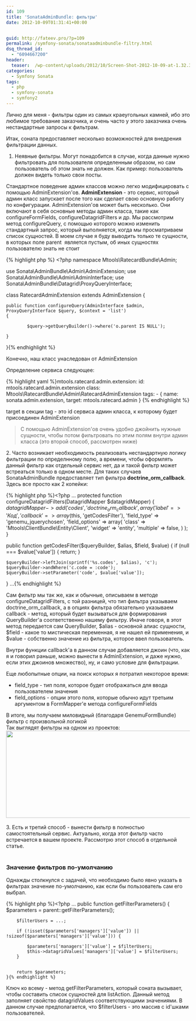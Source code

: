 ```yaml
---
id: 109
title: 'SonataAdminBundle: фильтры'
date: 2012-10-09T01:31:41+00:00


guid: http://fateev.pro/?p=109
permalink: /symfony-sonata/sonataadminbundle-filtry.html
dsq_thread_id:
  - "6094667200"
header:
  teaser:  /wp-content/uploads/2012/10/Screen-Shot-2012-10-09-at-1.32.37-AM.png
categories:
  - Symfony Sonata
tags:
  - php
  - symfony-sonata
  - symfony2
---
```

Лично для меня - фильтры один из самых краеугольных камней, ибо это любимое требование заказчика, и очень часто у этого заказчика очень нестандартные запросы к фильтрам.

Итак, соната предоставляет несколько возможностей для внедрения фильтрации данных.

1. Неявные фильтры. Могут понадобится в случае, когда данные нужно фильтровать для пользователя определенным образом, но сам пользователь об этом знать не должен. Как пример: пользователь должен видеть только свои посты.

Стандартное поведение админ классов можно легко модифицировать с помощью AdminExtension'ов. <strong>AdminExtension</strong> - это сервис, который админ класс запускает после того как сделает свою основную работу по конфигурации. AdminExtension'ов может быть несколько. Они включают в себя основные методы админ класса, такие как configureFormFields, configureDatagridFilters и др. Мы рассмотрим метод configureQuery, с помощью которого можно изменить стандартный запрос, который выполняется, когда мы просматриваем список сущностей. В моем случае я буду выводить только те сущности, в которых поле parent &nbsp;является пустым, об иных сущностях пользователю знать не стоит

{% highlight php %} <?php
namespace Mtools\RatecardBundle\Admin;

use Sonata\AdminBundle\Admin\AdminExtension;
use Sonata\AdminBundle\Admin\AdminInterface;
use Sonata\AdminBundle\Datagrid\ProxyQueryInterface;

class RatecardAdminExtension extends AdminExtension
{

    public function configureQuery(AdminInterface $admin, ProxyQueryInterface $query, $context = 'list')
    {

            $query->getQueryBuilder()->where('o.parent IS NULL');

    }

}{% endhighlight %}

Конечно, наш класс унаследован от AdminExtension

Определение сервиса следующее:

{% highlight yaml %}mtools.ratecard.admin.extension:
        id: mtools.ratecard.admin.extension
        class: Mtools\RatecardBundle\Admin\RatecardAdminExtension
        tags:
            - { name: sonata.admin.extension, target: mtools.ratecard.admin }
 {% endhighlight %}

target в секции tag - это id сервиса админ класса, к которому будет присоединен AdminExtension
<blockquote>С помощью AdminExtension'ов очень удобно джойнить нужные сущности, чтобы потом фильтровать по этим полям внутри админ класса (это второй способ, рассмотрен ниже)</blockquote>
2. Часто возникает необходимость реализовать нестандартную логику фильтрации по определнному полю, а времени, чтобы оформлять данный фильтр как отдельный сервис нет, да и такой фильтр может встреаться только в одном месте. Для таких случаев SonataAdminBundle предоставляет тип фильтра <strong>doctrine_orm_callback</strong>. Здесь все просто как 2 копейки:

{% highlight php %}<?php
...
protected function configureDatagridFilters(DatagridMapper $datagridMapper)
{
    $datagridMapper
        ->add('codes', 'doctrine_orm_callback', array(
            'label'         => 'Код',
            'callback'      => array($this, 'getCodesFilter'),
            'field_type'    => 'genemu_jquerychosen',
            'field_options' => array(
                'class'     => 'Mtools\ClientBundle\Entity\Client',
                'widget'    => 'entity',
                'multiple'  => false,
            )
        );
}

public function getCodesFilter($queryBuilder, $alias, $field, $value)
{
    if (null === $value['value']) {
        return;
    }

    $queryBuilder->leftJoin(sprintf('%s.codes', $alias), 'c');
    $queryBuilder->andWhere('c.code = :code');
    $queryBuilder->setParameter('code', $value['value']);
}
...{% endhighlight %}

Сам фильтр мы так же, как и обычные, описываем в методе configureDatagridFilters, с той разницей, что тип фильтра указываем doctrine_orm_callback, а в опциях фильтра обязательно указываем callback - метод, который будет вызываться для формирования QueryBuilder'a соответственно нашему фильтру. Иначе говоря, в этот метод передается сам QueryBuilder, $alias - основной алиас сущности, $field - какое то мистическая переменная, я не нашел ей применения, и $value - собственно значение из фильтра, которое ввел пользователь.

Внутри функции callback'a в данном случае добавляется джоин (что, как я и говорил раньше, можно вынести в AdminExtension, и даже нужно, если этих джоинов множество), ну, и само условие для фильтрации.

Еще любопытные опции, на поиск которых я потратил некоторое время:
<ul>
	<li>field_type - тип поля, которое будет отображаться для ввода пользователем значения</li>
	<li>field_options - опции этого поля, которые обычно идут третьим аргументом в FormMapper'e метода configureFormFields</li>
</ul>
<div>В итоге, мы получаем миловидный (благодаря GenemuFormBundle) фильтр с произвольной логикой</div>
<div>Так выглядят фильтры на одном из проектов:</div>
<div><a href="http://fateev.pro/wp-content/uploads/2012/10/Screen-Shot-2012-10-09-at-1.32.37-AM.png"><img title="Screen Shot 2012-10-09 at 1.32.37 AM" src="http://fateev.pro/wp-content/uploads/2012/10/Screen-Shot-2012-10-09-at-1.32.37-AM.png" alt="" width="910" height="238" /></a></div>
<div>&nbsp;</div>
<div>3. Есть и третий способ - вынести фильтр в полностью самостоятельный сервис. Актуально, когда этот фильтр часто встречается в вашем проекте. Рассмотрю этот способ в отдельной статье.</div>
<div>&nbsp;</div>
<h3>Значение фильтров по-умолчанию</h3>
Однажды столкнулся с задачей, что необходимо было явно указать в фильтрах значение по-умолчанию, как если бы пользователь сам его выбрал.

{% highlight php %}<?php
    ...
    public function  getFilterParameters()
    {
        $parameters = parent::getFilterParameters();

        $filterUsers = ...;

        if (!isset($parameters['managers']['value']) || !sizeof($parameters['managers']['value'])) {

            $parameters['managers']['value'] = $filterUsers;
            $this->datagridValues['managers']['value'] = $filterUsers;
        }


        return $parameters;
    }{% endhighlight %}

Ключ ко всему - метод getFilterParameters, который соната вызывает, чтобы составить список сущностей для listAction. Данный метод заполняет свойство datagridValues соответствующими значениями. В данном случае предполагается, что $filterUsers - это массив с id'шками пользователей.